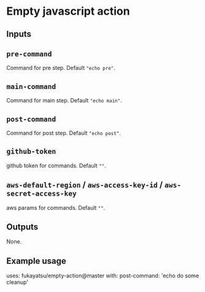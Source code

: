 # Empty javascript action
## Inputs

## `pre-command`

Command for pre step. Default `"echo pre"`.

## `main-command`

Command for main step. Default `"echo main"`.

## `post-command`

Command for post step. Default `"echo post"`.

## `github-token`

github token for commands. Default `""`.

## `aws-default-region` / `aws-access-key-id` / `aws-secret-access-key`

aws params for commands. Default `""`.
## Outputs

None.

## Example usage

uses: fukayatsu/empty-action@master
with:
  post-command: 'echo do some cleanup'
